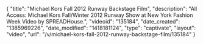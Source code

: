 {
    "title": "Michael Kors Fall 2012 Runway Backstage Film",
    "description": "All Access: Michael Kors Fall\/Winter 2012 Runway Show at New York Fashion Week Video by SPREADHouse.",
    "videoid": "135184",
    "date_created": "1385969226",
    "date_modified": "1418181124",
    "type": "captivate",
    "layout": "video",
    "url": "\/v\/michael-kors-fall-2012-runway-backstage-film\/135184"
}